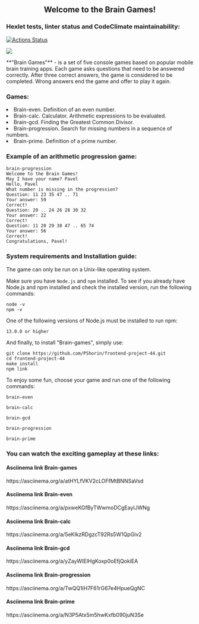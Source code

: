<h2 align="center">Welcome to the Brain Games!</h2> 

### Hexlet tests, linter status and CodeClimate maintainability:

[![Actions Status](https://github.com/PShorin/frontend-project-44/workflows/hexlet-check/badge.svg)](https://github.com/PShorin/frontend-project-44/actions)

<a href="https://codeclimate.com/github/PShorin/frontend-project-44/maintainability"><img src="https://api.codeclimate.com/v1/badges/fa8b08f32bbbddd0bb58/maintainability" /></a>

<p>**"Brain Games"** - is a set of five console games based on popular mobile brain training apps. Each game asks questions that need to be answered correctly. After three correct answers, the game is considered to be completed. Wrong answers end the game and offer to play it again.</p>
<h3>Games:</h3>
<li>Brain-even. Definition of an even number.</li>
<li>Brain-calc. Calculator. Arithmetic expressions to be evaluated.</li>
<li>Brain-gcd. Finding the Greatest Common Divisor.</li>
<li>Brain-progression. Search for missing numbers in a sequence of numbers.</li>
<li>Brain-prime. Definition of a prime number.</li>

<h3>Example of an arithmetic progression game:</h3>

```shell
brain-progression
Welcome to the Brain Games!
May I have your name? Pavel
Hello, Pavel
What number is missing in the progression?
Question: 11 23 35 47 .. 71
Your answer: 59
Correct!
Question: 20 .. 24 26 28 30 32
Your answer: 22
Correct!
Question: 11 20 29 38 47 .. 65 74
Your answer: 56
Correct!
Congratulations, Pavel!
```

<h3>System requirements and Installation guide:</h3>
<p>The game can only be run on a Unix-like operating system.</p>
<p>Make sure you have <code>Node.js</code> and <code>npm</code> installed.
To see if you already have Node.js and npm installed and check the installed version, run the following commands:</p>

```shell
node -v
npm -v
```

<p>One of the following versions of Node.js must be installed to run npm:</p>

```properties
13.0.0 or higher
```

<p>And finally, to install "Brain-games", simply use:</p>

```shell
git clone https://github.com/PShorin/frontend-project-44.git
cd frontend-project-44
make install
npm link
```

<p>To enjoy some fun, choose your game and run one of the following commands:</p>

```shell
brain-even
```
```shell
brain-calc
```
```shell
brain-gcd
```
```shell
brain-progression
```
```shell
brain-prime
```

<h3>You can watch the exciting gameplay at these links:</h3>

<h4>Asciinema link Brain-games</h4>
https://asciinema.org/a/atHYLfVKV2cLOFfMtBNNSaVsd

<h4>Asciinema link Brain-even</h4>
https://asciinema.org/a/pxweKGfByTWwmoDCgEaylJWNg

<h4>Asciinema link Brain-calc</h4>
https://asciinema.org/a/5eKlkzRDgzcT92Rs5W1QpGiv2

<h4>Asciinema link Brain-gcd</h4>
https://asciinema.org/a/yZayWIEIHgKoxp0oEfjQokiEA

<h4>Asciinema link Brain-progression</h4>
https://asciinema.org/a/TwQQ1iH7F61rG67e4HpueQgNC

<h4>Asciinema link Brain-prime</h4>
https://asciinema.org/a/N3P5Atx5m5hwKxfb090juN3Se